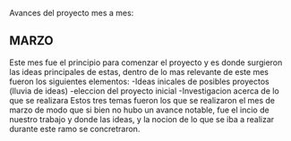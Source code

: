 Avances del proyecto mes a mes:


## MARZO
Este mes fue el principio para comenzar el proyecto y es donde surgieron las ideas principales de estas, dentro de lo mas relevante de este mes fueron los siguientes elementos: -Ideas inicales de posibles proyectos (lluvia de ideas) -eleccion del proyecto inicial -Investigacion acerca de lo que se realizara Estos tres temas fueron los que se realizaron el mes de marzo de modo que si bien no hubo un avance notable, fue el incio de nuestro trabajo y donde las ideas, y la nocion de lo que se iba a realizar durante este ramo se concretraron.
